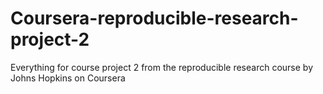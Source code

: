 # Coursera-reproducible-research-project-2
Everything for course project 2 from the reproducible research course by Johns Hopkins on Coursera
